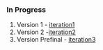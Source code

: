 ### In Progress

1. Version 1 - [iteration1](https://aditya-construction.netlify.app/)
2. Version 2 -[iteration2](https://aditya-construction-v2.netlify.app/)
3. Version Prefinal - [iteration3](https://yb-adityaconstruction.netlify.app/)
